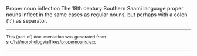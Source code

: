 Proper noun inflection
The 18th century Southern Saami language proper nouns inflect in the same cases as regular
nouns, but perhaps with a colon (':') as separator.

* * *

<small>This (part of) documentation was generated from [src/fst/morphology/affixes/propernouns.lexc](https://github.com/giellalt/lang-sju-x-sydlapsk/blob/main/src/fst/morphology/affixes/propernouns.lexc)</small>

---

